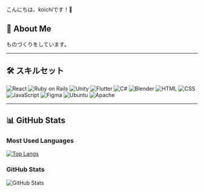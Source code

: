 こんにちは、koichiです！👋

## 🚀 About Me
ものづくりをしています。

---

## 🛠️ スキルセット
![React](https://img.shields.io/badge/-React-61DAFB?style=flat&logo=react&logoColor=black)
![Ruby on Rails](https://img.shields.io/badge/-Rails-CC0000?style=flat&logo=ruby-on-rails&logoColor=white)
![Unity](https://img.shields.io/badge/-Unity-000000?style=flat&logo=unity&logoColor=white)
![Flutter](https://img.shields.io/badge/-Flutter-02569B?style=flat&logo=flutter&logoColor=white)
![C#](https://img.shields.io/badge/-C%23-239120?style=flat&logo=c-sharp&logoColor=white)
![Blender](https://img.shields.io/badge/-Blender-F5792A?style=flat&logo=blender&logoColor=white)
![HTML](https://img.shields.io/badge/-HTML-E34F26?style=flat&logo=html5&logoColor=white)
![CSS](https://img.shields.io/badge/-CSS-1572B6?style=flat&logo=css3&logoColor=white)
![JavaScript](https://img.shields.io/badge/-JavaScript-F7DF1E?style=flat&logo=javascript&logoColor=black)
![Figma](https://img.shields.io/badge/-Figma-F24E1E?style=flat&logo=figma&logoColor=white)
![Ubuntu](https://img.shields.io/badge/-Ubuntu-E95420?style=flat&logo=ubuntu&logoColor=white)
![Apache](https://img.shields.io/badge/-Apache-D22128?style=flat&logo=apache&logoColor=white)

---

## 📊 GitHub Stats

### Most Used Languages
[![Top Langs](https://github-readme-stats.vercel.app/api/top-langs/?username=koichi2426&layout=compact&theme=radical)](https://github.com/anuraghazra/github-readme-stats)

### GitHub Stats
![GitHub Stats](https://github-readme-stats.vercel.app/api?username=koichi2426&show_icons=true&theme=radical)
